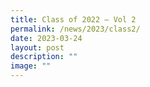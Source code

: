 ```yaml
---
title: Class of 2022 – Vol 2
permalink: /news/2023/class2/
date: 2023-03-24
layout: post
description: ""
image: ""
---
```


